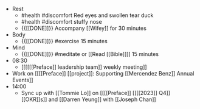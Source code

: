 - Rest
    - #health #discomfort Red eyes and swollen tear duck
    - #health #discomfort stuffy nose
    - {{[[DONE]]}}  Accompany [[Wifey]] for 30 minutes
- Body
    - {{[[DONE]]}}  #exercise 15 minutes
- Mind
    - {{[[DONE]]}}  #meditate or [[Read [[Bible]]]] 15 minutes
- 08:30
    - [[[[[[Preface]] leadership team]] weekly meeting]]
- Work on [[[[Preface]] [[project]]: Supporting [[Mercendez Benz]] Annual Events]]
- 14:00
    - Sync up with [[Tommie Lo]] on [[[[Preface]] [[[[2023]] Q4]] [[OKR]]s]] and [[Darren Yeung]] with [[Joseph Chan]]
